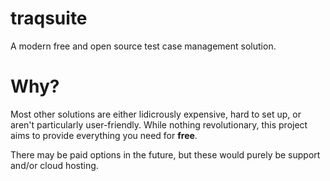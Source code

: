 # traqsuite
A modern free and open source test case management solution.

# Why?
Most other solutions are either lidicrously expensive, hard to set up, or aren't particularly user-friendly. While nothing revolutionary, this project aims to provide everything you need for **free**.

There may be paid options in the future, but these would purely be support and/or cloud hosting.
